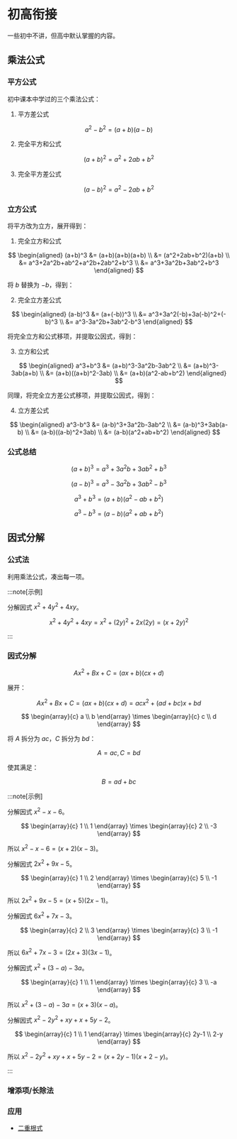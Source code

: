# 初高衔接

一些初中不讲，但高中默认掌握的内容。

## 乘法公式

### 平方公式

初中课本中学过的三个乘法公式：

1. 平方差公式

$$
a^2-b^2=(a+b)(a-b)
$$

2. 完全平方和公式

$$
(a+b)^2=a^2+2ab+b^2
$$

3. 完全平方差公式

$$
(a-b)^2=a^2-2ab+b^2
$$

### 立方公式

将平方改为立方，展开得到：

1. 完全立方和公式

$$
\begin{aligned}
  (a+b)^3 &= (a+b)(a+b)(a+b) \\
  &= (a^2+2ab+b^2)(a+b) \\
  &= a^3+2a^2b+ab^2+a^2b+2ab^2+b^3 \\
  &= a^3+3a^2b+3ab^2+b^3
\end{aligned}
$$

将 $b$ 替换为 $-b$，得到：

2. 完全立方差公式

$$
\begin{aligned}
  (a-b)^3 &= (a+(-b))^3 \\
  &= a^3+3a^2(-b)+3a(-b)^2+(-b)^3 \\
  &= a^3-3a^2b+3ab^2-b^3
\end{aligned}
$$

将完全立方和公式移项，并提取公因式，得到：

3. 立方和公式

$$
\begin{aligned}
  a^3+b^3 &= (a+b)^3-3a^2b-3ab^2 \\
  &= (a+b)^3-3ab(a+b) \\
  &= (a+b)((a+b)^2-3ab) \\
  &= (a+b)(a^2-ab+b^2)
\end{aligned}
$$

同理，将完全立方差公式移项，并提取公因式，得到：

4. 立方差公式

$$
\begin{aligned}
  a^3-b^3 &= (a-b)^3+3a^2b-3ab^2 \\
  &= (a-b)^3+3ab(a-b) \\
  &= (a-b)((a-b)^2+3ab) \\
  &= (a-b)(a^2+ab+b^2)
\end{aligned}
$$

### 公式总结

$$
(a+b)^3=a^3+3a^2b+3ab^2+b^3
$$

$$
(a-b)^3=a^3-3a^2b+3ab^2-b^3
$$

$$
a^3+b^3=(a+b)(a^2-ab+b^2)
$$

$$
a^3-b^3=(a-b)(a^2+ab+b^2)
$$

## 因式分解

### 公式法

利用乘法公式，凑出每一项。

:::note[示例]

分解因式 $x^2+4y^2+4xy$。

$$
x^2+4y^2+4xy=x^2+(2y)^2+2x(2y)=(x+2y)^2
$$

:::

### 因式分解

$$
Ax^2+Bx+C=(ax+b)(cx+d)
$$

展开：

$$
Ax^2+Bx+C=(ax+b)(cx+d)=acx^2+(ad+bc)x+bd
$$

$$
\begin{array}{c}
a \\ b
\end{array}
\times
\begin{array}{c}
c \\ d
\end{array}
$$

将 $A$ 拆分为 $ac$，$C$ 拆分为 $bd$：

$$
A=ac,C=bd
$$

使其满足：

$$
B=ad+bc
$$

:::note[示例]

<Tabs>
<TabItem value="Example 1">

分解因式 $x^2-x-6$。

$$
\begin{array}{c}
1 \\ 1
\end{array}
\times
\begin{array}{c}
2 \\ -3
\end{array}
$$

所以 $x^2-x-6=(x+2)(x-3)$。

</TabItem>
<TabItem value="Example 2">

分解因式 $2x^2+9x-5$。

$$
\begin{array}{c}
1 \\ 2
\end{array}
\times
\begin{array}{c}
5 \\ -1
\end{array}
$$

所以 $2x^2+9x-5=(x+5)(2x-1)$。

</TabItem>
<TabItem value="Example 3">

分解因式 $6x^2+7x-3$。

$$
\begin{array}{c}
2 \\ 3
\end{array}
\times
\begin{array}{c}
3 \\ -1
\end{array}
$$

所以 $6x^2+7x-3=(2x+3)(3x-1)$。

</TabItem>
<TabItem value="Example 4">

分解因式 $x^2+(3-a)-3a$。

$$
\begin{array}{c}
1 \\ 1
\end{array}
\times
\begin{array}{c}
3 \\ -a
\end{array}
$$

所以 $x^2+(3-a)-3a=(x+3)(x-a)$。

</TabItem>
<TabItem value="Example 5">

分解因式 $x^2-2y^2+xy+x+5y-2$。

$$
\begin{array}{c}
1 \\ 1
\end{array}
\times
\begin{array}{c}
2y-1 \\ 2-y
\end{array}
$$

所以 $x^2-2y^2+xy+x+5y-2=(x+2y-1)(x+2-y)$。

</TabItem>
</Tabs>

:::

### 增添项/长除法

### 应用

- [二重根式](/blog/double-radical-expression)

